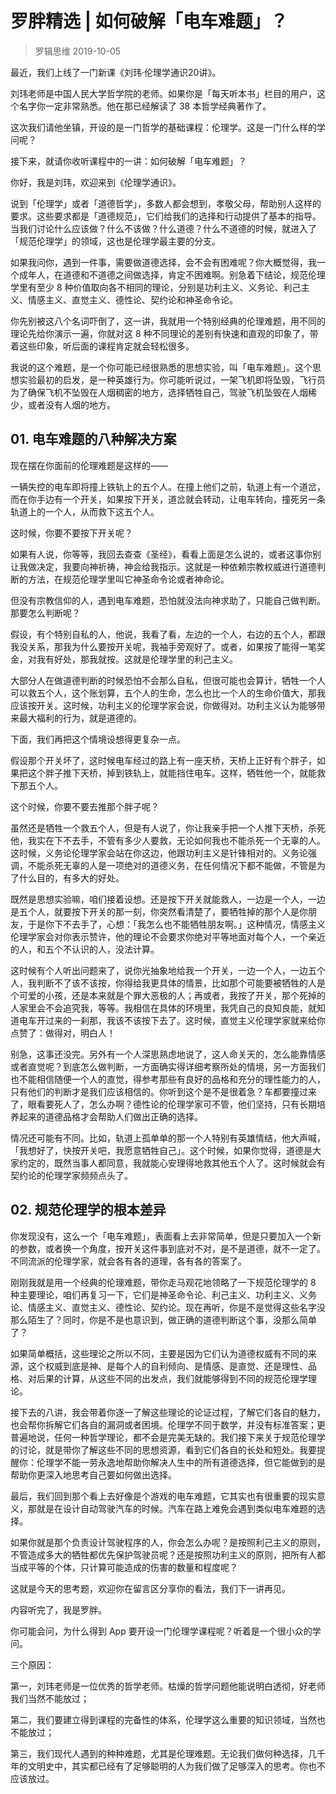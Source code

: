 # 罗胖精选 | 如何破解「电车难题」？
> 罗辑思维
2019-10-05

最近，我们上线了一门新课《刘玮·伦理学通识20讲》。

刘玮老师是中国人民大学哲学院的老师。如果你是「每天听本书」栏目的用户，这个名字你一定非常熟悉。他在那已经解读了 38 本哲学经典著作了。

这次我们请他坐镇，开设的是一门哲学的基础课程：伦理学。这是一门什么样的学问呢？

接下来，就请你收听课程中的一讲：如何破解「电车难题」？

你好，我是刘玮，欢迎来到《伦理学通识》。

说到「伦理学」或者「道德哲学」，多数人都会想到，孝敬父母，帮助别人这样的要求。这些要求都是「道德规范」，它们给我们的选择和行动提供了基本的指导。当我们讨论什么应该做？什么不该做？什么道德？什么不道德的时候，就进入了「规范伦理学」的领域，这也是伦理学最主要的分支。

如果我问你，遇到一件事，需要做道德选择，会不会有困难呢？你大概觉得，我一个成年人，在道德和不道德之间做选择，肯定不困难啊。别急着下结论，规范伦理学里有至少 8 种价值取向各不相同的理论，分别是功利主义、义务论、利己主义、情感主义、直觉主义、德性论、契约论和神圣命令论。

你先别被这八个名词吓倒了，这一讲，我就用一个特别经典的伦理难题，用不同的理论先给你演示一遍，你就对这 8 种不同理论的差别有快速和直观的印象了，带着这些印象，听后面的课程肯定就会轻松很多。

我说的这个难题，是一个你可能已经很熟悉的思想实验，叫「电车难题」。这个思想实验最初的启发，是一种英雄行为。你可能听说过，一架飞机即将坠毁，飞行员为了确保飞机不坠毁在人烟稠密的地方，选择牺牲自己，驾驶飞机坠毁在人烟稀少，或者没有人烟的地方。

## 01. 电车难题的八种解决方案

现在摆在你面前的伦理难题是这样的——

一辆失控的电车即将撞上铁轨上的五个人。在撞上他们之前，轨道上有一个道岔，而在你手边有一个开关，如果按下开关，道岔就会转动，让电车转向，撞死另一条轨道上的一个人，从而救下这五个人。

这时候，你要不要按下开关呢？

如果有人说，你等等，我回去查查《圣经》，看看上面是怎么说的，或者这事你别让我做决定，我要向神祈祷，神会给我指示。这就是一种依赖宗教权威进行道德判断的方法，在规范伦理学里叫它神圣命令论或者神命论。

但没有宗教信仰的人，遇到电车难题，恐怕就没法向神求助了，只能自己做判断。那要怎么判断呢？

假设，有个特别自私的人，他说，我看了看，左边的一个人，右边的五个人，都跟我没关系，那我为什么要按开关呢，我袖手旁观好了。或者，如果按了能得一笔奖金，对我有好处，那我就按。这就是伦理学里的利己主义。

大部分人在做道德判断的时候恐怕不会那么自私，但很可能也会算计，牺牲一个人可以救五个人，这个账划算，五个人的生命，怎么也比一个人的生命价值大，那我应该按开关。这时候，功利主义的伦理学家会说，你做得对。功利主义认为能够带来最大福利的行为，就是道德的。

下面，我们再把这个情境设想得更复杂一点。

假设那个开关坏了，这时候电车经过的路上有一座天桥，天桥上正好有个胖子，如果把这个胖子推下天桥，掉到铁轨上，就能挡住电车。这样，牺牲他一个，就能救下那五个人。

这个时候，你要不要去推那个胖子呢？

虽然还是牺牲一个救五个人，但是有人说了，你让我亲手把一个人推下天桥，杀死他，我实在下不去手，不管有多少人要救，无论如何我也不能杀死一个无辜的人。这时候，义务论伦理学家会站在你这边，他跟功利主义是针锋相对的。义务论强调，不能杀死无辜的人是一项绝对的道德义务，在任何情况下都不能做，不管是为了什么目的，有多大的好处。

既然是思想实验嘛，咱们接着设想。还是按下开关就能救人，一边是一个人，一边是五个人，就要按下开关的那一刻，你突然看清楚了，要牺牲掉的那个人是你朋友，于是你下不去手了，心想：「我怎么也不能牺牲朋友啊。」这种情况，情感主义伦理学家会对你表示赞许，他的理论不会要求你绝对平等地面对每个人，一个亲近的人，和五个不认识的人，没法计算。

这时候有个人听出问题来了，说你光抽象地给我一个开关，一边一个人，一边五个人，我判断不了该不该按，你得给我更具体的情景，比如那个可能要被牺牲的人是个可爱的小孩，还是本来就是个罪大恶极的人；再或者，我按了开关，那个死掉的人家里会不会追究我，等等。我相信在具体的环境里，我凭自己的良知良能，就知道电车开过来的一刹那，我该不该按下去了。这时候，直觉主义伦理学家就来给你点赞了：做得对，明白人！

别急，这事还没完。另外有一个人深思熟虑地说了，这人命关天的，怎么能靠情感或者直觉呢？到底怎么做判断，一方面确实得详细考察所处的情境，另一方面我们也不能相信随便一个人的直觉，得参考那些有良好的品格和充分的理性能力的人，只有他们的判断才是我们应该相信的。你听到这个是不是很着急？车都要撞过来了，眼看要死人了，怎么办啊？德性论的伦理学家可不管，他们坚持，只有长期培养起来的道德品格才会帮助人们做出正确的选择。

情况还可能有不同。比如，轨道上孤单单的那一个人特别有英雄情结，他大声喊，「我想好了，快按开关吧，我愿意牺牲自己」。这个时候，如果你觉得，道德是大家约定的，既然当事人都同意，我就能心安理得地救其他五个人了。这时候就会有契约论的伦理学家频频点头了。

## 02. 规范伦理学的根本差异

你发现没有，这么一个「电车难题」，表面看上去非常简单，但是只要加入一个新的参数，或者换一个角度，按开关这件事到底对不对，是不是道德，就不一定了。不同流派的伦理学家，就会各有各的道理，各有各的答案了。

刚刚我就是用一个经典的伦理难题，带你走马观花地领略了一下规范伦理学的 8 种主要理论，咱们再复习一下，它们是神圣命令论、利己主义、功利主义、义务论、情感主义、直觉主义、德性论、契约论。现在再听，你是不是觉得这些名字没那么陌生了？同时，你是不是也意识到，做正确的道德判断这个事，没那么简单了？

如果简单概括，这些理论之所以不同，主要是因为它们认为道德权威有不同的来源，这个权威到底是神、是每个人的自利倾向、是情感、是直觉、还是理性、品格、对后果的计算，从这些不同的出发点，我们就能够得到不同的规范伦理学理论。

接下去的八讲，我会带着你逐一了解这些理论的论证过程，了解它们各自的魅力，也会帮你拆解它们各自的漏洞或者困境。伦理学不同于数学，并没有标准答案；更普遍地说，任何一种哲学理论，都不会是完美无缺的。我们接下来关于规范伦理学的讨论，就是带你了解这些不同的思想资源，看到它们各自的长处和短处。我要提醒你：伦理学不能一劳永逸地帮助你解决人生中的所有道德选择，但它能做到的是帮助你更深入地思考自己要如何做出选择。

最后，我们回到那个看上去好像是个游戏的电车难题，它其实也有很重要的现实意义，那就是在设计自动驾驶汽车的时候。汽车在路上难免会遇到类似电车难题的选择。

如果你就是那个负责设计驾驶程序的人，你会怎么办呢？是按照利己主义的原则，不管造成多大的牺牲都优先保护驾驶员呢？还是按照功利主义的原则，把所有人都当成平等的个体，只计算可能造成的伤害的数量和程度呢？

这就是今天的思考题，欢迎你在留言区分享你的看法，我们下一讲再见。

内容听完了，我是罗胖。

你可能会问，为什么得到 App 要开设一门伦理学课程呢？听着是一个很小众的学问。

三个原因：

第一，刘玮老师是一位优秀的哲学老师。枯燥的哲学问题他能说明白透彻，好老师我们当然不能放过；

第二，我们要建立得到课程的完备性的体系，伦理学这么重要的知识领域，当然也不能放过；

第三，我们现代人遇到的种种难题，尤其是伦理难题。无论我们做何种选择，几千年的文明史中，其实都已经有了足够聪明的人为我们做了足够深入的思考。你也不应该放过。



